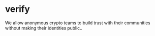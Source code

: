 # verify
We allow anonymous crypto teams to build trust with their communities without making their identities public..
